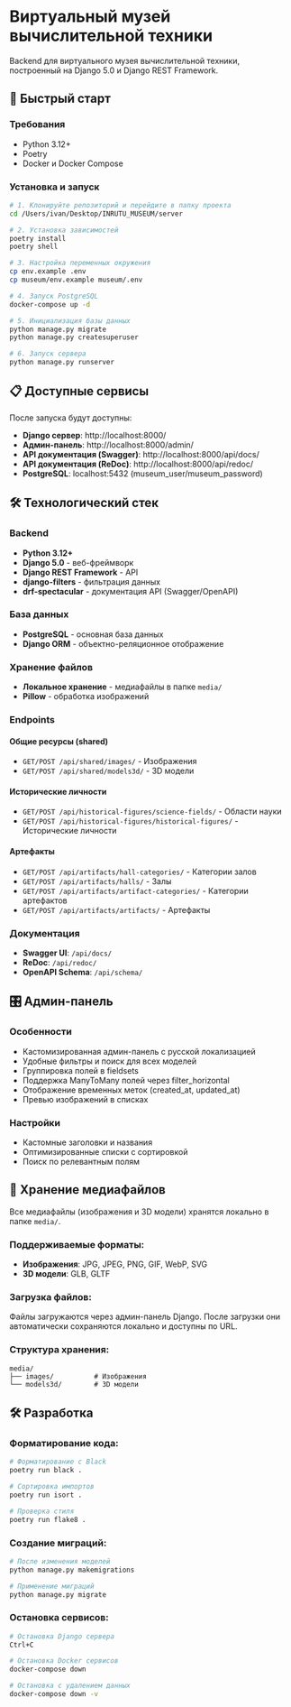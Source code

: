 # Виртуальный музей вычислительной техники

Backend для виртуального музея вычислительной техники, построенный на Django 5.0 и Django REST Framework.

## 🚀 Быстрый старт

### Требования
- Python 3.12+
- Poetry
- Docker и Docker Compose

### Установка и запуск

```bash
# 1. Клонируйте репозиторий и перейдите в папку проекта
cd /Users/ivan/Desktop/INRUTU_MUSEUM/server

# 2. Установка зависимостей
poetry install
poetry shell

# 3. Настройка переменных окружения
cp env.example .env
cp museum/env.example museum/.env

# 4. Запуск PostgreSQL
docker-compose up -d

# 5. Инициализация базы данных
python manage.py migrate
python manage.py createsuperuser

# 6. Запуск сервера
python manage.py runserver
```

## 📋 Доступные сервисы

После запуска будут доступны:

- **Django сервер**: http://localhost:8000/
- **Админ-панель**: http://localhost:8000/admin/
- **API документация (Swagger)**: http://localhost:8000/api/docs/
- **API документация (ReDoc)**: http://localhost:8000/api/redoc/
- **PostgreSQL**: localhost:5432 (museum_user/museum_password)

## 🛠️ Технологический стек

### Backend
- **Python 3.12+**
- **Django 5.0** - веб-фреймворк
- **Django REST Framework** - API
- **django-filters** - фильтрация данных
- **drf-spectacular** - документация API (Swagger/OpenAPI)

### База данных
- **PostgreSQL** - основная база данных
- **Django ORM** - объектно-реляционное отображение

### Хранение файлов
- **Локальное хранение** - медиафайлы в папке `media/`
- **Pillow** - обработка изображений

### Endpoints

#### Общие ресурсы (shared)
- `GET/POST /api/shared/images/` - Изображения
- `GET/POST /api/shared/models3d/` - 3D модели

#### Исторические личности
- `GET/POST /api/historical-figures/science-fields/` - Области науки
- `GET/POST /api/historical-figures/historical-figures/` - Исторические личности

#### Артефакты
- `GET/POST /api/artifacts/hall-categories/` - Категории залов
- `GET/POST /api/artifacts/halls/` - Залы
- `GET/POST /api/artifacts/artifact-categories/` - Категории артефактов
- `GET/POST /api/artifacts/artifacts/` - Артефакты

### Документация
- **Swagger UI**: `/api/docs/`
- **ReDoc**: `/api/redoc/`
- **OpenAPI Schema**: `/api/schema/`

## 🎛️ Админ-панель

### Особенности
- Кастомизированная админ-панель с русской локализацией
- Удобные фильтры и поиск для всех моделей
- Группировка полей в fieldsets
- Поддержка ManyToMany полей через filter_horizontal
- Отображение временных меток (created_at, updated_at)
- Превью изображений в списках

### Настройки
- Кастомные заголовки и названия
- Оптимизированные списки с сортировкой
- Поиск по релевантным полям

## 📁 Хранение медиафайлов

Все медиафайлы (изображения и 3D модели) хранятся локально в папке `media/`.

### Поддерживаемые форматы:
- **Изображения**: JPG, JPEG, PNG, GIF, WebP, SVG
- **3D модели**: GLB, GLTF

### Загрузка файлов:
Файлы загружаются через админ-панель Django. После загрузки они автоматически сохраняются локально и доступны по URL.

### Структура хранения:
```
media/
├── images/          # Изображения
└── models3d/        # 3D модели
```

## 🛠️ Разработка

### Форматирование кода:
```bash
# Форматирование с Black
poetry run black .

# Сортировка импортов
poetry run isort .

# Проверка стиля
poetry run flake8 .
```

### Создание миграций:
```bash
# После изменения моделей
python manage.py makemigrations

# Применение миграций
python manage.py migrate
```

### Остановка сервисов:
```bash
# Остановка Django сервера
Ctrl+C

# Остановка Docker сервисов
docker-compose down

# Остановка с удалением данных
docker-compose down -v
```
